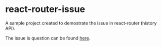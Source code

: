 # react-router-issue

A sample project created to demostrate the issue in react-router (history API).

The issue is question can be found [here](https://github.com/ReactTraining/react-router/issues/3667).
